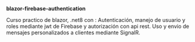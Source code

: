 **blazor-firebase-authentication**

Curso practico de blazor, .net8 con : Autenticación, manejo de usuario y roles mediante jwt de Firebase y autorización con api rest. Uso y envio de mensajes personalizados a clientes mediante SignalR.
